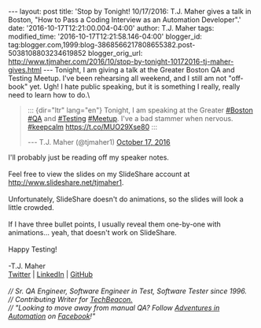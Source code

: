 \-\-- layout: post title: \'Stop by Tonight! 10/17/2016: T.J. Maher
gives a talk in Boston, \"How to Pass a Coding Interview as an
Automation Developer\".\' date: \'2016-10-17T12:21:00.004-04:00\'
author: T.J. Maher tags: modified\_time:
\'2016-10-17T12:21:58.146-04:00\' blogger\_id:
tag:blogger.com,1999:blog-3868566217808655382.post-5038108803234619852
blogger\_orig\_url:
http://www.tjmaher.com/2016/10/stop-by-tonight-10172016-tj-maher-gives.html
\-\-- Tonight, I am giving a talk at the Greater Boston QA and Testing
Meetup. I\'ve been rehearsing all weekend, and I still am not
\"off-book\" yet. Ugh! I hate public speaking, but it is something I
really, really need to learn how to do.\

> ::: {dir="ltr" lang="en"}
> Tonight, I am speaking at the Greater
> [\#Boston](https://twitter.com/hashtag/Boston?src=hash)
> [\#QA](https://twitter.com/hashtag/QA?src=hash) and
> [\#Testing](https://twitter.com/hashtag/Testing?src=hash)
> [\#Meetup](https://twitter.com/hashtag/Meetup?src=hash). I\'ve a bad
> stammer when nervous.
> [\#keepcalm](https://twitter.com/hashtag/keepcalm?src=hash)
> <https://t.co/MUO29Xse80>
> :::
>
> --- T.J. Maher (\@tjmaher1) [October 17,
> 2016](https://twitter.com/tjmaher1/status/788049781885140992)

I\'ll probably just be reading off my speaker notes.\
\
Feel free to view the slides on my SlideShare account at
<http://www.slideshare.net/tjmaher1>.\
\
Unfortunately, SlideShare doesn\'t do animations, so the slides will
look a little crowded.\
\
If I have three bullet points, I usually reveal them one-by-one with
animations\... yeah, that doesn\'t work on SlideShare.\
\
Happy Testing!\
\
-T.J. Maher\
[Twitter](https://twitter.com/tjmaher1) \| [LinkedIn](https://www.linkedin.com/in/tjmaher1) \| [GitHub](https://github.com/tjmaher)\
\
*// Sr. QA Engineer, Software Engineer in Test, Software Tester since
1996.\
// Contributing Writer
for [TechBeacon.](http://techbeacon.com/contributors/thomas-maher)\
// \"Looking to move away from manual QA? Follow [Adventures in
Automation](http://www.tjmaher.com/) on
[Facebook](https://www.facebook.com/AdventuresInAutomation/)!\"*

